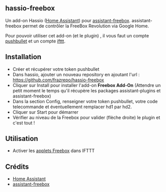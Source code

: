 ## hassio-freebox

Un add-on Hassio ([Home Assistant](https://www.home-assistant.io/)) pour [assistant-freebox](https://github.com/Aymkdn/assistant-freebox). assistant-freebox permet de contrôler la FreeBox Revolution via Google Home.

Pour pouvoir utiliser cet add-on (et le plugin) , il vous faut un compte [pushbullet](https://www.pushbullet.com/) et un compte [ifttt](https://ifttt.com/).

## Installation

* Créer et récupérer votre token pushbullet
* Dans hassio, ajouter un nouveau repository en ajoutant l'url : https://github.com/frazrepo/hassio-freebox
* Cliquer sur Install pour installer l'add-on **Freebox Add-On** (Attendre un petit moment le temps qu'il récupère les packages assistant-plugins et assistant-freebox)
* Dans la section Config, renseigner votre token pushbullet, votre code telecommande et éventuellement remplacer hd1 par hd2.
* Cliquer sur Start pour démarrer
* Vérifier au niveau de la Freebox pour valider (flèche droite) le plugin et c'est tout !

## Utilisation

* Activer les [applets Freebox](https://ifttt.com/search/query/freebox) dans IFTTT

## Crédits
* [Home Assistant](https://www.home-assistant.io/)
* [assistant-freebox](https://github.com/Aymkdn/assistant-freebox)

